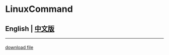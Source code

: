 # LinuxCommand
## English |  [中文版](https://github.com/cmdhelp/LinuxCommand/blob/main/readme-zh.md "中文版") 
------------
#### 

[download file](https://cmdhelp.com/command/how-to-use-curl-to-download-file-in-linux "download file") 


